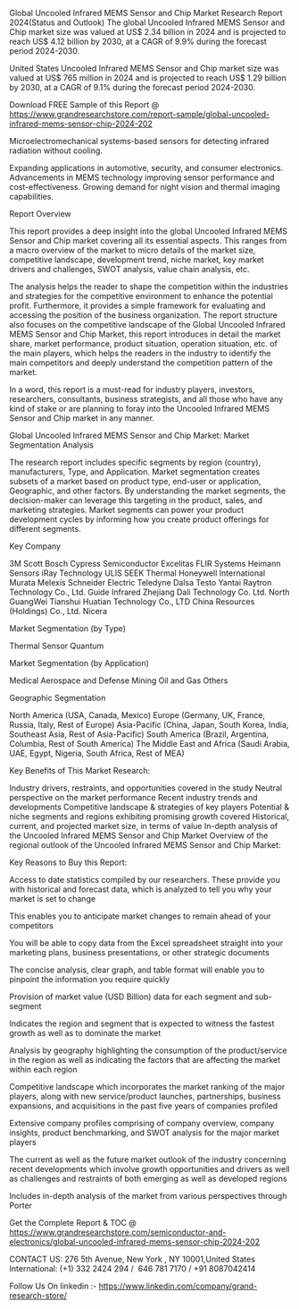 Global Uncooled Infrared MEMS Sensor and Chip Market Research Report 2024(Status and Outlook)
The global Uncooled Infrared MEMS Sensor and Chip market size was valued at US$ 2.34 billion in 2024 and is projected to reach US$ 4.12 billion by 2030, at a CAGR of 9.9% during the forecast period 2024-2030.

United States Uncooled Infrared MEMS Sensor and Chip market size was valued at US$ 765 million in 2024 and is projected to reach US$ 1.29 billion by 2030, at a CAGR of 9.1% during the forecast period 2024-2030.

Download FREE Sample of this Report @ https://www.grandresearchstore.com/report-sample/global-uncooled-infrared-mems-sensor-chip-2024-202

Microelectromechanical systems-based sensors for detecting infrared radiation without cooling.

Expanding applications in automotive, security, and consumer electronics. Advancements in MEMS technology improving sensor performance and cost-effectiveness. Growing demand for night vision and thermal imaging capabilities.

Report Overview

This report provides a deep insight into the global Uncooled Infrared MEMS Sensor and Chip market covering all its essential aspects. This ranges from a macro overview of the market to micro details of the market size, competitive landscape, development trend, niche market, key market drivers and challenges, SWOT analysis, value chain analysis, etc.

The analysis helps the reader to shape the competition within the industries and strategies for the competitive environment to enhance the potential profit. Furthermore, it provides a simple framework for evaluating and accessing the position of the business organization. The report structure also focuses on the competitive landscape of the Global Uncooled Infrared MEMS Sensor and Chip Market, this report introduces in detail the market share, market performance, product situation, operation situation, etc. of the main players, which helps the readers in the industry to identify the main competitors and deeply understand the competition pattern of the market.

In a word, this report is a must-read for industry players, investors, researchers, consultants, business strategists, and all those who have any kind of stake or are planning to foray into the Uncooled Infrared MEMS Sensor and Chip market in any manner.

Global Uncooled Infrared MEMS Sensor and Chip Market: Market Segmentation Analysis

The research report includes specific segments by region (country), manufacturers, Type, and Application. Market segmentation creates subsets of a market based on product type, end-user or application, Geographic, and other factors. By understanding the market segments, the decision-maker can leverage this targeting in the product, sales, and marketing strategies. Market segments can power your product development cycles by informing how you create product offerings for different segments.

Key Company

3M Scott
Bosch
Cypress Semiconductor
Excelitas
FLIR Systems
Heimann Sensors
iRay Technology
ULIS
SEEK Thermal
Honeywell International
Murata
Melexis
Schneider Electric
Teledyne Dalsa
Testo
Yantai Raytron Technology Co., Ltd.
Guide Infrared
Zhejiang Dali Technology Co. Ltd.
North GuangWei
Tianshui Huatian Technology Co., LTD
China Resources (Holdings) Co., Ltd.
Nicera

Market Segmentation (by Type)

Thermal Sensor
Quantum

Market Segmentation (by Application)

Medical
Aerospace and Defense
Mining
Oil and Gas
Others

Geographic Segmentation

North America (USA, Canada, Mexico)
Europe (Germany, UK, France, Russia, Italy, Rest of Europe)
Asia-Pacific (China, Japan, South Korea, India, Southeast Asia, Rest of Asia-Pacific)
South America (Brazil, Argentina, Columbia, Rest of South America)
The Middle East and Africa (Saudi Arabia, UAE, Egypt, Nigeria, South Africa, Rest of MEA)

Key Benefits of This Market Research:

Industry drivers, restraints, and opportunities covered in the study
Neutral perspective on the market performance
Recent industry trends and developments
Competitive landscape & strategies of key players
Potential & niche segments and regions exhibiting promising growth covered
Historical, current, and projected market size, in terms of value
In-depth analysis of the Uncooled Infrared MEMS Sensor and Chip Market
Overview of the regional outlook of the Uncooled Infrared MEMS Sensor and Chip Market:

Key Reasons to Buy this Report:

Access to date statistics compiled by our researchers. These provide you with historical and forecast data, which is analyzed to tell you why your market is set to change

This enables you to anticipate market changes to remain ahead of your competitors

You will be able to copy data from the Excel spreadsheet straight into your marketing plans, business presentations, or other strategic documents

The concise analysis, clear graph, and table format will enable you to pinpoint the information you require quickly

Provision of market value (USD Billion) data for each segment and sub-segment

Indicates the region and segment that is expected to witness the fastest growth as well as to dominate the market

Analysis by geography highlighting the consumption of the product/service in the region as well as indicating the factors that are affecting the market within each region

Competitive landscape which incorporates the market ranking of the major players, along with new service/product launches, partnerships, business expansions, and acquisitions in the past five years of companies profiled

Extensive company profiles comprising of company overview, company insights, product benchmarking, and SWOT analysis for the major market players

The current as well as the future market outlook of the industry concerning recent developments which involve growth opportunities and drivers as well as challenges and restraints of both emerging as well as developed regions

Includes in-depth analysis of the market from various perspectives through Porter

Get the Complete Report & TOC @ https://www.grandresearchstore.com/semiconductor-and-electronics/global-uncooled-infrared-mems-sensor-chip-2024-202

CONTACT US:
276 5th Avenue, New York , NY 10001,United States
International: (+1) 332 2424 294 /  646 781 7170 / +91 8087042414

Follow Us On linkedin :- https://www.linkedin.com/company/grand-research-store/
